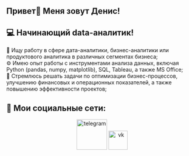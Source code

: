 ## Привет👋 Меня зовут Денис!

## 💻 Начинающий data-аналитик!  
📝 Ищу работу в сфере дата-аналитики, бизнес-аналитики или продуктового аналитика в различных сегментах бизнеса;  
⚙️ Имею опыт работы с инструментами анализа данных, включая Python (pandas, numpy, matplotlib), SQL, Tableau, а также MS Office;  
📌 Стремлюсь решать задачи по оптимизации бизнес-процессов, улучшению финансовых и операционных показателей, а также повышению эффективности проектов;  

 ## 📩 Мои социальные сети: 
<div id="badges" align="center">  
 
[<img src='https://github.com/user-attachments/assets/21a3bf32-0037-4bab-8a0e-d7982e7dd22e' alt='telegram' width="80" />](https://t.me/denzo174) [<img src='https://github.com/user-attachments/assets/63d4c797-28b8-4214-ae62-b4ef5f281834' alt='vk' width="50" />](https://vk.com/den4uk1992)
</div>

